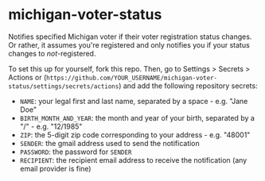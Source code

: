 # michigan-voter-status


Notifies specified Michigan voter if their voter registration status changes. Or rather, it assumes you're registered and only notifies you if your status changes to *not*-registered.


To set this up for yourself, fork this repo. Then, go to Settings > Secrets > Actions or (`https://github.com/YOUR_USERNAME/michigan-voter-status/settings/secrets/actions`) and add the following repository secrets:

* `NAME`: your legal first and last name, separated by a space - e.g. "Jane Doe"
* `BIRTH_MONTH_AND_YEAR`: the month and year of your birth, separated by a "/" - e.g. "12/1985"
* `ZIP`: the 5-digit zip code corresponding to your address - e.g. "48001"
* `SENDER`: the gmail address used to send the notification
* `PASSWORD`: the password for `SENDER`
* `RECIPIENT`: the recipient email address to receive the notification (any email provider is fine)

